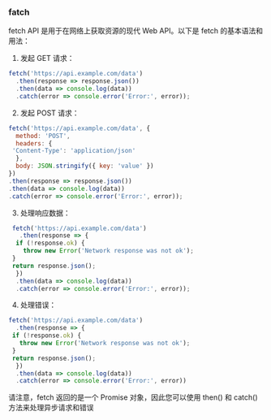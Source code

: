### fatch

fetch API 是用于在网络上获取资源的现代 Web API。以下是 fetch 的基本语法和用法：

1. 发起 GET 请求：

  ```js
  fetch('https://api.example.com/data')
    .then(response => response.json())
    .then(data => console.log(data))
    .catch(error => console.error('Error:', error));
  ```
  
  
  
2. 发起 POST 请求：

  ```js
  fetch('https://api.example.com/data', {
    method: 'POST',
    headers: {
   'Content-Type': 'application/json'
    },
    body: JSON.stringify({ key: 'value' })
  })
  .then(response => response.json())
  .then(data => console.log(data))
  .catch(error => console.error('Error:', error));
  ```

  

3. 处理响应数据：

  ```js
   fetch('https://api.example.com/data')
     .then(response => {
    if (!response.ok) {
      throw new Error('Network response was not ok');
   }
   return response.json();
    })
    .then(data => console.log(data))
    .catch(error => console.error('Error:', error));
  ```
  
  
  
4. 处理错误：

  ```js
  fetch('https://api.example.com/data')
    .then(response => {
   if (!response.ok) {
     throw new Error('Network response was not ok');
   }
   return response.json();
    })
    .then(data => console.log(data))
    .catch(error => console.error('Error:', error))
  ```

  请注意，fetch 返回的是一个 Promise 对象，因此您可以使用 then() 和 catch() 方法来处理异步请求和错误

